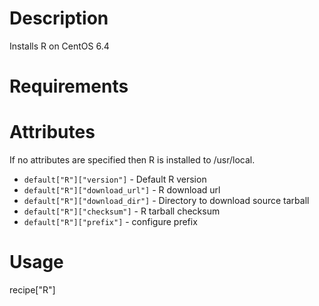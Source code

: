 Description
===========
Installs R on CentOS 6.4

Requirements
============

Attributes
==========
If no attributes are specified then R is installed to /usr/local.

* `default["R"]["version"]` - Default R version
* `default["R"]["download_url"]` - R download url
* `default["R"]["download_dir"]` - Directory to download source tarball
* `default["R"]["checksum"]` - R tarball checksum
* `default["R"]["prefix"]` - configure prefix

Usage
=====
recipe["R"]
